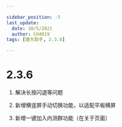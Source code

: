 ```yaml
---

sidebar_position: -5
last_update:
  date: 10/5/2021
  author: CH4019
tags: [建大助手, 2.3.6]

---
```


# 2.3.6

1. 解决长按闪退等问题

2. 新增横竖屏手动切换功能，以适配平板横屏

3. 新增一键加入内测群功能（在关于页面）
